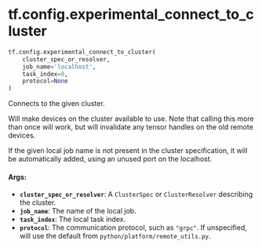 <div itemscope itemtype="http://developers.google.com/ReferenceObject">
<meta itemprop="name" content="tf.config.experimental_connect_to_cluster" />
<meta itemprop="path" content="Stable" />
</div>

# tf.config.experimental_connect_to_cluster

``` python
tf.config.experimental_connect_to_cluster(
    cluster_spec_or_resolver,
    job_name='localhost',
    task_index=0,
    protocol=None
)
```

Connects to the given cluster.

Will make devices on the cluster available to use. Note that calling this more
than once will work, but will invalidate any tensor handles on the old remote
devices.

If the given local job name is not present in the cluster specification, it
will be automatically added, using an unused port on the localhost.

#### Args:

* <b>`cluster_spec_or_resolver`</b>: A `ClusterSpec` or `ClusterResolver` describing
    the cluster.
* <b>`job_name`</b>: The name of the local job.
* <b>`task_index`</b>: The local task index.
* <b>`protocol`</b>: The communication protocol, such as `"grpc"`. If unspecified, will
    use the default from `python/platform/remote_utils.py`.